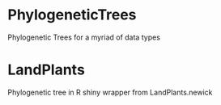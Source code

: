 PhylogeneticTrees
=================

Phylogenetic Trees for a myriad of data types


LandPlants
==========

Phylogenetic tree in R shiny wrapper from LandPlants.newick

